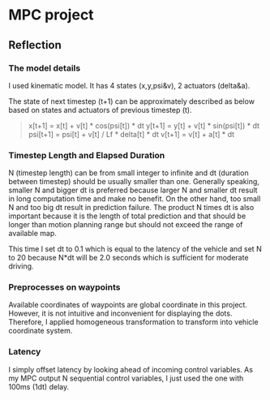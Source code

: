 # MPC project
## Reflection
### The model details

I used kinematic model.
It has 4 states (x,y,psi&v), 2 actuators (delta&a).

The state of next timestep (t+1) can be approximately described as below based on states and actuators of previous timestep (t).

> x[t+1] = x[t] + v[t] * cos(psi[t]) * dt
> y[t+1] = y[t] + v[t] * sin(psi[t]) * dt
> psi[t+1] = psi[t] + v[t] / Lf * delta[t] * dt
> v[t+1] = v[t] + a[t] * dt

### Timestep Length and Elapsed Duration

N (timestep length) can be from small integer to infinite and
dt (duration between timestep) should be usually smaller than one.
Generally speaking, smaller N and bigger dt is preferred because larger N and smaller dt result in long computation time and make no benefit.
On the other hand, too small N and too big dt result in prediction failure.
The product N times dt is also important because it is the length of total prediction and that should be longer than motion planning range but should not exceed the range of available map.

This time I set dt to 0.1 which is equal to the latency of the vehicle and set N to 20 because N*dt will be 2.0 seconds which is sufficient for moderate driving.

### Preprocesses on waypoints

Available coordinates of waypoints are global coordinate in this project.
However, it is not intuitive and inconvenient for displaying the dots.
Therefore, I applied homogeneous transformation to transform into vehicle coordinate system.

### Latency

I simply offset latency by looking ahead of incoming control variables.
As my MPC output N sequential control variables, I just used the one with 100ms (1dt) delay.